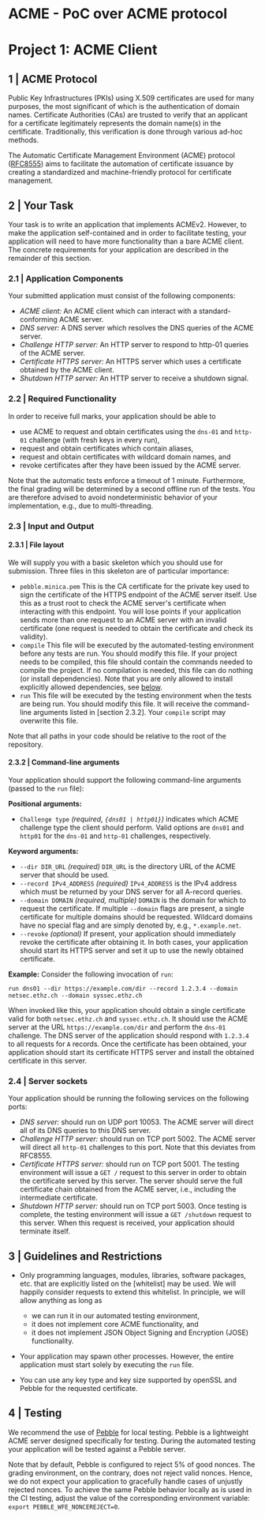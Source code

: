 # ACME - PoC over ACME protocol
# Project 1: ACME Client

## 1 | ACME Protocol
Public Key Infrastructures (PKIs) using X.509 certificates are used for many purposes, the most significant of which is the authentication of domain names. Certificate Authorities (CAs) are trusted to verify that an applicant for a certificate legitimately represents the domain name(s) in the certificate. Traditionally, this verification is done through various ad-hoc methods.

The Automatic Certificate Management Environment (ACME) protocol ([RFC8555](https://tools.ietf.org/html/rfc8555)) aims to facilitate the automation of certificate issuance by creating a standardized and machine-friendly protocol for certificate management.

## 2 |  Your Task
Your task is to write an application that implements ACMEv2. However, to make the application self-contained and in order to facilitate testing, your application will need to have more functionality than a bare ACME client. The concrete requirements for your application are described in the remainder of this section.

### 2.1 | Application Components
Your submitted application must consist of the following components:
- *ACME client:* An ACME client which can interact with a standard-conforming ACME server.
- *DNS server:* A DNS server which resolves the DNS queries of the ACME server.
- *Challenge HTTP server:* An HTTP server to respond to http-01 queries of the ACME server.
- *Certificate HTTPS server:* An HTTPS server which uses a certificate obtained by the ACME client.
- *Shutdown HTTP server:*  An HTTP server to receive a shutdown signal.

### 2.2 |  Required Functionality 
In order to receive full marks, your application should be able to
- use ACME to request and obtain certificates using the `dns-01` and `http-01` challenge (with fresh keys in every run),
- request and obtain certificates which contain aliases,
- request and obtain certificates with wildcard domain names, and
- revoke certificates after they have been issued by the ACME server.

Note that the automatic tests enforce a timeout of 1 minute.
Furthermore, the final grading will be determined by a second offline run of the tests.
You are therefore advised to avoid nondeterministic behavior of your implementation, e.g., due to multi-threading.

### 2.3 | Input and Output
#### 2.3.1 | File layout
We will supply you with a basic skeleton which you should use for submission. Three files in this skeleton are of particular importance:
- `pebble.minica.pem`
This is the CA certificate for the private key used to sign the certificate of the HTTPS endpoint of the ACME server itself. Use this as a trust root to check the ACME server's certificate when interacting with this endpoint. You will lose points if your application sends more than one request to an ACME server with an invalid certificate (one request is needed to obtain the certificate and check its validity).
- `compile`
This file will be executed by the automated-testing environment before any tests are run. You should modify this file. If your project needs to be compiled, this file should contain the commands needed to compile the project. If no compilation is needed, this file can do nothing (or install dependencies). Note that you are only allowed to install explicitly allowed dependencies, see [below](#guidelines).
- `run`
This file will be executed by the testing environment when the tests are being run. You should modify this file. It will receive the command-line arguments listed in [section 2.3.2]. Your `compile` script may overwrite this file.

Note that all paths in your code should be relative to the root of the repository.

#### 2.3.2 | Command-line arguments <a name="arguments"></a>
Your application should support the following command-line arguments (passed to the `run` file):

**Positional arguments:**
- `Challenge type`
_(required, `{dns01 | http01}`)_ indicates which ACME challenge type the client should perform. Valid options are `dns01` and `http01` for the `dns-01` and `http-01` challenges, respectively.

**Keyword arguments:**
- `--dir DIR_URL`
_(required)_ `DIR_URL` is the directory URL of the ACME server that should be used.
- `--record IPv4_ADDRESS` 
_(required)_ `IPv4_ADDRESS` is the IPv4 address which must be returned by your DNS server for all A-record queries. 
- `--domain DOMAIN`
_(required, multiple)_ `DOMAIN`  is the domain for  which to request the certificate. If multiple `--domain` flags are present, a single certificate for multiple domains should be requested. Wildcard domains have no special flag and are simply denoted by, e.g., `*.example.net`.
- `--revoke`
_(optional)_ If present, your application should immediately revoke the certificate after obtaining it. In both cases, your application should start its HTTPS server and set it up to use the newly obtained certificate.

**Example:**
Consider the following invocation of `run`:
```
run dns01 --dir https://example.com/dir --record 1.2.3.4 --domain netsec.ethz.ch --domain syssec.ethz.ch
```
When invoked like this, your application should obtain a single certificate valid for both `netsec.ethz.ch` and `syssec.ethz.ch`. It should use the ACME server at the URL `https://example.com/dir` and perform the `dns-01` challenge. The DNS server of the application should respond with `1.2.3.4` to all requests for `A` records. Once the certificate has been obtained, your application should start its certificate HTTPS server and install the obtained certificate in this server.

### 2.4 | Server sockets
Your application should be running the following services on the following ports:
- *DNS server:* should run on UDP port 10053. The ACME server will direct all of its DNS queries to this DNS server.
- *Challenge HTTP server:* should run on TCP port 5002. The ACME server will direct all `http-01` challenges to this port. Note that this deviates from RFC8555.
- *Certificate HTTPS server:* should run on TCP port 5001. The testing environment will issue a `GET /` request to this server in order to obtain the certificate served by this server. The server should serve the full certificate chain obtained from the ACME server, i.e., including the intermediate certificate.
- *Shutdown HTTP server:* should run on TCP port 5003. Once testing is complete, the testing environment will issue a `GET /shutdown` request to this server. When this request is received, your application should terminate itself.

## 3 | Guidelines and Restrictions <a name="guidelines"></a>
 - Only programming languages, modules, libraries, software packages, etc. that are explicitly listed on the [whitelist] may be used. We will happily consider requests to extend this whitelist. In principle, we will allow anything as long as
   - we can run it in our automated testing environment,
   - it does not implement core ACME functionality, and
   - it does not implement JSON Object Signing and Encryption (JOSE) functionality.

- Your application may spawn other processes. However, the entire application must start solely by executing the `run` file.
- You can use any key type and key size supported by openSSL and Pebble for the requested certificate.

## 4 | Testing
We recommend the use of [Pebble](https://github.com/letsencrypt/pebble) for local testing. Pebble is a lightweight ACME server designed specifically for testing. During the automated testing your application will be tested against a Pebble server.

Note that by default, Pebble is configured to reject 5% of good nonces. The grading environment, on the contrary, does not reject valid nonces. Hence, we do not expect your application to gracefully handle cases of unjustly rejected nonces. To achieve the same Pebble behavior locally as is used in the CI testing, adjust the value of the corresponding environment variable: `export PEBBLE_WFE_NONCEREJECT=0`.
